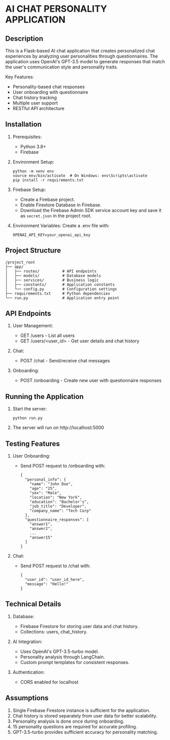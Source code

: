 AI CHAT PERSONALITY APPLICATION
=============================

Description
-----------
This is a Flask-based AI chat application that creates personalized chat experiences by analyzing user personalities through questionnaires. The application uses OpenAI's GPT-3.5 model to generate responses that match the user's communication style and personality traits.

Key Features:
- Personality-based chat responses
- User onboarding with questionnaire
- Chat history tracking
- Multiple user support
- RESTful API architecture

Installation
------------
1. Prerequisites:
   - Python 3.8+
   - Firebase

2. Environment Setup:
   ```
   python -m venv env
   source env/bin/activate  # On Windows: env\Scripts\activate
   pip install -r requirements.txt
   ```

3. Firebase Setup:
   - Create a Firebase project.
   - Enable Firestore Database in Firebase.
   - Download the Firebase Admin SDK service account key and save it as `secret.json` in the project root.

4. Environment Variables:
   Create a .env file with:
   ```
   OPENAI_API_KEY=your_openai_api_key
   ```

Project Structure
------------------
```
/project_root
├── app/
│   ├── routes/          # API endpoints
│   ├── models/          # Database models
│   ├── services/        # Business logic
│   ├── constants/       # Application constants
│   └── config.py        # Configuration settings
├── requirements.txt     # Python dependencies
└── run.py               # Application entry point
```

API Endpoints
------------
1. User Management:
   - GET /users - List all users
   - GET /users/<user_id> - Get user details and chat history

2. Chat:
   - POST /chat - Send/receive chat messages
   
3. Onboarding:
   - POST /onboarding - Create new user with questionnaire responses

Running the Application
----------------------
1. Start the server:
   ```
   python run.py
   ```
2. The server will run on http://localhost:5000

Testing Features
---------------
1. User Onboarding:
   - Send POST request to /onboarding with:
     ```
     {
       "personal_info": {
         "name": "John Doe",
         "age": "25",
         "sex": "Male",
         "location": "New York",
         "education": "Bachelor's",
         "job_title": "Developer",
         "company_name": "Tech Corp"
       },
       "questionnaire_responses": [
         "answer1",
         "answer2",
         ...
         "answer15"
       ]
     }
     ```

2. Chat:
   - Send POST request to /chat with:
     ```
     {
       "user_id": "user_id_here",
       "message": "Hello!"
     }
     ```

Technical Details
----------------
1. Database:
   - Firebase Firestore for storing user data and chat history.
   - Collections: users, chat_history.

2. AI Integration:
   - Uses OpenAI's GPT-3.5-turbo model.
   - Personality analysis through LangChain.
   - Custom prompt templates for consistent responses.

3. Authentication:
   - CORS enabled for localhost
   

Assumptions
----------------------------
1. Single Firebase Firestore instance is sufficient for the application.
2. Chat history is stored separately from user data for better scalability.
3. Personality analysis is done once during onboarding.
4. 15 personality questions are required for accurate profiling.
5. GPT-3.5-turbo provides sufficient accuracy for personality matching.

